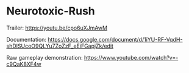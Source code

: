 # Neurotoxic-Rush

Trailer: https://youtu.be/cpo6uXJmAwM

Documentation: https://docs.google.com/document/d/1iYU-RF-VqdH-shDISUcoO9QLYu7ZoZzF_eEiFGapjZk/edit

Raw gameplay demonstration: https://www.youtube.com/watch?v=-c9QaK8XF4w
